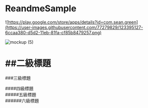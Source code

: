 # ReandmeSample
![https://play.google.com/store/apps/details?id=com.sean.green](https://user-images.githubusercontent.com/77279829/123395127-6ccaa380-d5d2-11eb-81fa-cf85b8479257.png)

![mockup (5)](https://user-images.githubusercontent.com/77279829/123379682-0f7a2680-d5c1-11eb-9761-3fad81611e56.png)



##二級標題
====
###三級標題  

####四級標題  
#####五級標題  
######六級標題  
